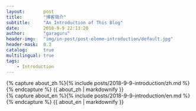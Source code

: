 ```yaml
---
layout:       post
title:        "博客简介"
subtitle:     "An Introduction of This Blog"
date:         2018-9-9 22:13:20
author:       "garaguru"
header-img:   "img/in-post/post-eleme-introduction/default.jpg"
header-mask:  0.3
catalog:      true
multilingual: true
tags:
    - Introduction
---
```


<!-- Chinese Version -->
<div class="zh post-container">
    {% capture about_zh %}{% include posts/2018-9-9-introduction/zh.md %}{% endcapture %}
    {{ about_zh | markdownify }}
</div>

<!-- English Version -->
<div class="en post-container">
    {% capture about_en %}{% include posts/2018-9-9-introduction/en.md %}{% endcapture %}
    {{ about_en | markdownify }}
</div>
